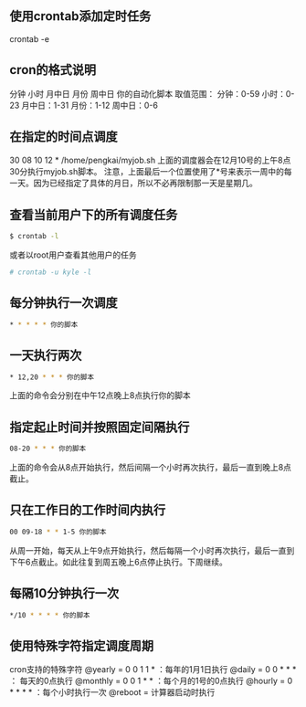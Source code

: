 ## 使用crontab添加定时任务
crontab -e
## cron的格式说明
分钟 小时 月中日 月份 周中日 你的自动化脚本
取值范围：
分钟：0-59
小时：0-23
月中日：1-31
月份：1-12
周中日：0-6
## 在指定的时间点调度
30 08 10 12 * /home/pengkai/myjob.sh
上面的调度器会在12月10号的上午8点30分执行myjob.sh脚本。
注意，上面最后一个位置使用了*号来表示一周中的每一天。因为已经指定了具体的月日，所以不必再限制那一天是星期几。
## 查看当前用户下的所有调度任务
```bash
$ crontab -l
```
或者以root用户查看其他用户的任务
```bash
# crontab -u kyle -l
```
## 每分钟执行一次调度
```bash
* * * * * 你的脚本
```
## 一天执行两次
```bash
* 12,20 * * * 你的脚本
```
上面的命令会分别在中午12点晚上8点执行你的脚本
## 指定起止时间并按照固定间隔执行
```bash
08-20 * * * 你的脚本
```
上面的命令会从8点开始执行，然后间隔一个小时再次执行，最后一直到晚上8点截止。
## 只在工作日的工作时间内执行
```bash
00 09-18 * * 1-5 你的脚本
```
从周一开始，每天从上午9点开始执行，然后每隔一个小时再次执行，最后一直到下午6点截止。如此往复到周五晚上6点停止执行。下周继续。
## 每隔10分钟执行一次
```bash
*/10 * * * * 你的脚本
```
## 使用特殊字符指定调度周期
cron支持的特殊字符
@yearly = 0 0 1 1 * ：每年的1月1日执行
@daily = 0 0 * * * ： 每天的0点执行
@monthly = 0 0 1 * * ：每个月的1号的0点执行
@hourly = 0 * * * * ：每个小时执行一次
@reboot = 计算器启动时执行


